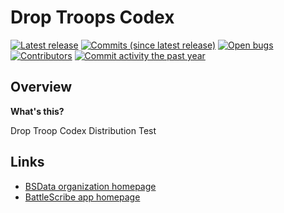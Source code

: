 Drop Troops Codex
==================

[![Latest release](https://img.shields.io/github/release/brendanmint/drooptroops-battlescribe.svg?style=flat-square)](https://github.com/brendanmint/drooptroops-battlescribe/releases/latest)
[![Commits (since latest release)](https://img.shields.io/github/commits-since/brendanmint/drooptroops-battlescribe/latest.svg?style=flat-square)](https://github.com/brendanmint/drooptroops-battlescribe/releases)
[![Open bugs](https://img.shields.io/github/issues/brendanmint/drooptroops-battlescribe/bug.svg?style=flat-square&label=bugs)](https://github.com/brendanmint/drooptroops-battlescribe/issues?q=is%3Aissue+is%3Aopen+label%3Abug)
[![Contributors](https://img.shields.io/github/contributors/brendanmint/drooptroops-battlescribe.svg?style=flat-square)](https://github.combrendanmint/drooptroops-battlescribe/graphs/contributors)
[![Commit activity the past year](https://img.shields.io/github/commit-activity/y/brendanmint/drooptroops-battlescribe.svg?style=flat-square)](https://github.com/brendanmint/drooptroops-battlescribe/pulse/monthly)

## Overview ##

__What's this?__

Drop Troop Codex Distribution Test

## Links ##

* [BSData organization homepage][BSData.net]
* [BattleScribe app homepage](https://www.battlescribe.net/)

[BSData.net]: https://www.bsdata.net/
[bug report]: https://github.com/BSData/TemplateDataRepo/issues/new/choose
